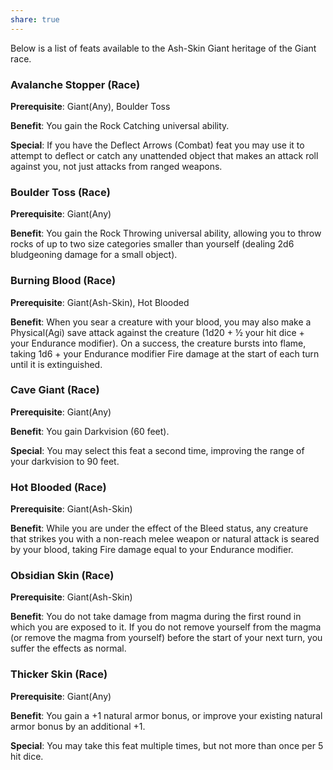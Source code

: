 ```yaml
---
share: true
---
```

Below is a list of feats available to the Ash-Skin Giant heritage of the Giant race.

<h3><span><p dir="auto">Avalanche Stopper (Race)</p></span></h3><p><span><p dir="auto"><b>Prerequisite</b>:    Giant(Any), Boulder Toss<br></p></span></p><p><span><p dir="auto"><b>Benefit</b>:    You gain the Rock Catching universal ability.<br></p></span></p><p><span><p dir="auto"><b>Special</b>:    If you have the Deflect Arrows (Combat) feat you may use it to attempt to deflect or catch any unattended object that makes an attack roll against you, not just attacks from ranged weapons.<br></p></span></p><h3><span><p dir="auto">Boulder Toss (Race)</p></span></h3><p><span><p dir="auto"><b>Prerequisite</b>:    Giant(Any)<br></p></span></p><p><span><p dir="auto"><b>Benefit</b>:    You gain the Rock Throwing universal ability, allowing you to throw rocks of up to two size categories smaller than yourself (dealing 2d6 bludgeoning damage for a small object).<br></p></span></p><h3><span><p dir="auto">Burning Blood (Race)</p></span></h3><p><span><p dir="auto"><b>Prerequisite</b>:    Giant(Ash-Skin), Hot Blooded<br></p></span></p><p><span><p dir="auto"><b>Benefit</b>:    When you sear a creature with your blood, you may also make a Physical(Agi) save attack against the creature (1d20 + ½ your hit dice + your Endurance modifier). On a success, the creature bursts into flame, taking 1d6 + your Endurance modifier Fire damage at the start of each turn until it is extinguished.<br></p></span></p><h3><span><p dir="auto">Cave Giant (Race)</p></span></h3><p><span><p dir="auto"><b>Prerequisite</b>:    Giant(Any)<br></p></span></p><p><span><p dir="auto"><b>Benefit</b>:    You gain Darkvision (60 feet).<br></p></span></p><p><span><p dir="auto"><b>Special</b>:    You may select this feat a second time, improving the range of your darkvision to 90 feet.<br></p></span></p><h3><span><p dir="auto">Hot Blooded (Race)</p></span></h3><p><span><p dir="auto"><b>Prerequisite</b>:    Giant(Ash-Skin)<br></p></span></p><p><span><p dir="auto"><b>Benefit</b>:    While you are under the effect of the Bleed status, any creature that strikes you with a non-reach melee weapon or natural attack is seared by your blood, taking Fire damage equal to your Endurance modifier.<br></p></span></p><h3><span><p dir="auto">Obsidian Skin (Race)</p></span></h3><p><span><p dir="auto"><b>Prerequisite</b>:    Giant(Ash-Skin)<br></p></span></p><p><span><p dir="auto"><b>Benefit</b>:    You do not take damage from magma during the first round in which you are exposed to it. If you do not remove yourself from the magma (or remove the magma from yourself) before the start of your next turn, you suffer the effects as normal.<br></p></span></p><h3><span><p dir="auto">Thicker Skin (Race)</p></span></h3><p><span><p dir="auto"><b>Prerequisite</b>:    Giant(Any)<br></p></span></p><p><span><p dir="auto"><b>Benefit</b>:    You gain a +1 natural armor bonus, or improve your existing natural armor bonus by an additional +1.<br></p></span></p><p><span><p dir="auto"><b>Special</b>:    You may take this feat multiple times, but not more than once per 5 hit dice.<br></p></span></p>